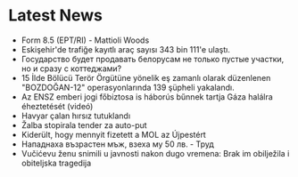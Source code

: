 # Latest News
-  Form 8.5 (EPT/RI) - Mattioli Woods
-  Eskişehir'de trafiğe kayıtlı araç sayısı 343 bin 111'e ulaştı.
-  Государство будет продавать белорусам не только пустые участки, но и сразу с коттеджами?
-  15 İlde Bölücü Terör Örgütüne yönelik eş zamanlı olarak düzenlenen "BOZDOĞAN-12" operasyonlarında 139 şüpheli yakalandı.
-  Az ENSZ emberi jogi főbiztosa is háborús bűnnek tartja Gáza halálra éheztetését (videó)
-  Havyar çalan hırsız tutuklandı
-  Žalba stopirala tender za auto-put
-  Kiderült, hogy mennyit fizetett a MOL az Újpestért
-  Нападнаха възрастен мъж, взеха му 50 лв. - Труд
-  Vučićevu ženu snimili u javnosti nakon dugo vremena: Brak im obilježila i obiteljska tragedija
